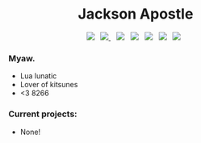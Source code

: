 
<h1 align="center">
  Jackson Apostle 
</h1>

<p align="center">
<img src="https://img.shields.io/badge/superior-squeaker-orange?style=for-the-badge">&nbsp;&nbsp;
<a href="https://encom.software/">
  <img src="https://img.shields.io/badge/Website-(currently down)-blueviolet?style=for-the-badge" />        
</a>&nbsp;&nbsp;
<img src="https://img.shields.io/badge/Lua-2C2D72?style=for-the-badge&logo=lua&logoColor=white">&nbsp;&nbsp;
<img src="https://img.shields.io/badge/TypeScript-007ACC?style=for-the-badge&logo=typescript&logoColor=white">&nbsp;&nbsp;
<img src="https://img.shields.io/badge/C-00599C?style=for-the-badge&logo=c&logoColor=white">&nbsp;&nbsp;
<img src="https://img.shields.io/badge/C%23-239120?style=for-the-badge&logo=c-sharp&logoColor=white">&nbsp;&nbsp;
<img src="https://img.shields.io/badge/espressif-E7352C?style=for-the-badge&logo=espressif&logoColor=white">&nbsp;&nbsp;
</p>

### Myaw.

- Lua lunatic
- Lover of kitsunes
- <3 8266

### Current projects:
- None!

